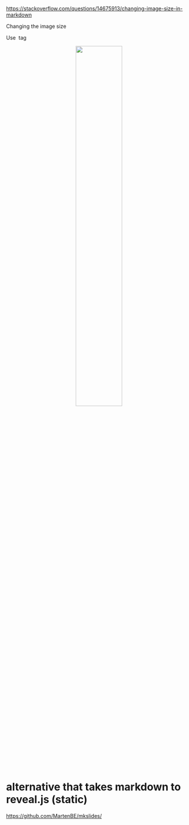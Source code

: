 https://stackoverflow.com/questions/14675913/changing-image-size-in-markdown

Changing the image size

Use <img> tag

<center>
 <img src='path/to/image' width='50%' />
</center>

# alternative that takes markdown to reveal.js (static)
https://github.com/MartenBE/mkslides/
